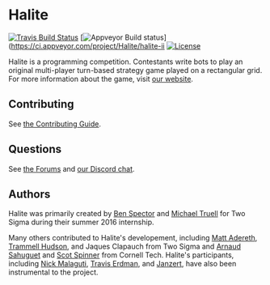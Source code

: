 # Halite

[![Travis Build Status](https://travis-ci.org/HaliteChallenge/Halite.svg?branch=master)](https://travis-ci.org/HaliteChallenge/Halite)
[![Appveyor Build status](https://ci.appveyor.com/api/projects/status/q4xl422raui15933?svg=true)](https://ci.appveyor.com/project/Halite/halite-ii
[![License](https://img.shields.io/badge/license-MIT-blue.svg)](https://raw.githubusercontent.com/HaliteChallenge/Halite/master/LICENSE)

Halite is a programming competition. Contestants write bots to play an original multi-player turn-based strategy game played on a rectangular grid. For more information about the game, visit [our website](http://halite.io).

## Contributing

See [the Contributing Guide](CONTRIBUTING.md).

## Questions

See [the Forums](http://forums.halite.io) and [our Discord chat](https://discordapp.com/invite/rbVDB4n).

## Authors

Halite was primarily created by [Ben Spector](https://github.com/Sydriax) and [Michael Truell](https://github.com/truell20) for Two Sigma during their summer 2016 internship. 

Many others contributed to Halite's developement, including [Matt Adereth](https://github.com/adereth), [Trammell Hudson](https://github.com/osresearch), and Jaques Clapauch from Two Sigma and [Arnaud Sahuguet](https://github.com/sahuguet) and [Scot Spinner](https://github.com/awesomescot) from Cornell Tech. Halite's participants, including [Nick Malaguti](https://github.com/nmalaguti), [Travis Erdman](https://github.com/erdman), and [Janzert](https://github.com/janzert), have also been instrumental to the project.

